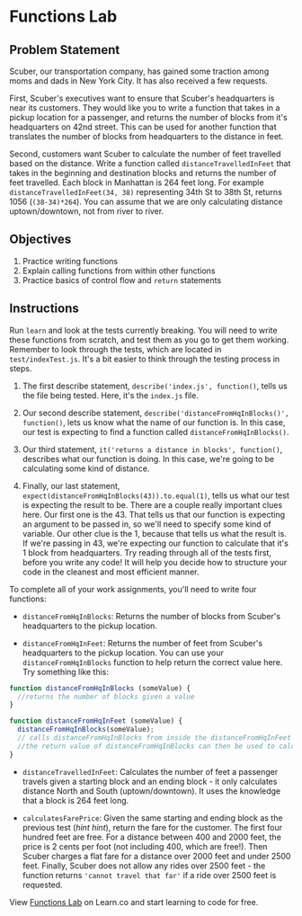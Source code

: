 # Functions Lab

## Problem Statement

Scuber, our transportation company, has gained some traction among moms and dads in New York City. It has
also received a few requests.

First, Scuber's executives want to ensure that Scuber's headquarters is near
its customers. They would like you to write a function that takes in a pickup location
for a passenger, and returns the number of blocks from it's headquarters on
42nd street. This can be used for another function that translates the number
of blocks from headquarters to the distance in feet.

Second, customers want Scuber to calculate the number of feet travelled based on
the distance. Write a function called `distanceTravelledInFeet` that takes in the
beginning and destination blocks and returns the number of feet travelled. Each
block in Manhattan is 264 feet long. For example `distanceTravelledInFeet(34, 38)`
representing 34th St to 38th St, returns 1056 (`(38-34)*264`). You can assume
that we are only calculating distance uptown/downtown, not from river to river.

## Objectives

1. Practice writing functions
2. Explain calling functions from within other functions
2. Practice basics of control flow and `return` statements

## Instructions

Run `learn` and look at the tests currently breaking. You will need to write
these functions from scratch, and test them as you go to get them working.
Remember to look through the tests, which are located in `test/indexTest.js`.
It's a bit easier to think through the testing process in steps.

1. The first describe statement, `describe('index.js', function()`, tells us the
file being tested. Here, it's the `index.js` file.

2. Our second describe statement, `describe('distanceFromHqInBlocks()',
function()`, lets us know what the name of our function is. In this case, our
test is expecting to find a function called `distanceFromHqInBlocks()`.
3. Our third statement, `it('returns a distance in blocks', function()`, describes
what our function is doing. In this case, we're going to be calculating some
kind of distance.

4. Finally, our last statement, `expect(distanceFromHqInBlocks(43)).to.equal(1)`,
tells us what our test is expecting the result to be. There are a couple really
important clues here. Our first one is the 43. That tells us that our function
is expecting an argument to be passed in, so we'll need to specify some kind of
variable. Our other clue is the 1, because that tells us what the result is. If
we're passing in 43, we're expecting our function to calculate that it's 1 block
from headquarters.
Try reading through all of the tests first, before you write any code! It will
help you decide how to structure your code in the cleanest and most efficient
manner.

To complete all of your work assignments, you'll need to write four functions:

* `distanceFromHqInBlocks`: Returns the number of blocks from Scuber's
headquarters to the pickup location.

* `distanceFromHqInFeet`: Returns the number of feet from Scuber's
headquarters to the pickup location. You can use your
`distanceFromHqInBlocks` function to help return the correct value here. Try something like this:

```js
function distanceFromHqInBlocks (someValue) {
  //returns the number of blocks given a value
}

function distanceFromHqInFeet (someValue) {
  distanceFromHqInBlocks(someValue);
  // calls distanceFromHqInBlocks from inside the distanceFromHqInFeet function, passing the argument from distanceFromHqInFeet into distanceFromHqInBlocks
  //the return value of distanceFromHqInBlocks can then be used to calculate feet
}
```

* `distanceTravelledInFeet`: Calculates the number of feet a passenger travels
given a starting block and an ending block - it only calculates distance North
and South (uptown/downtown). It uses the knowledge that a block is 264 feet
long.

* `calculatesFarePrice`: Given the same starting and ending block as the
previous test (_hint hint_), return the fare for the customer. The first four
hundred feet are free. For a distance between 400 and 2000 feet, the price is 2
cents per foot (not including 400, which are free!). Then Scuber charges a
flat fare for a distance over 2000 feet and under 2500 feet. Finally, Scuber
does not allow any rides over 2500 feet - the function returns `'cannot travel
that far'` if a ride over 2500 feet is requested.

<p class='util--hide'>View <a href='https://learn.co/lessons/js-basics-functions-lab'>Functions Lab</a> on Learn.co and start learning to code for free.</p>
